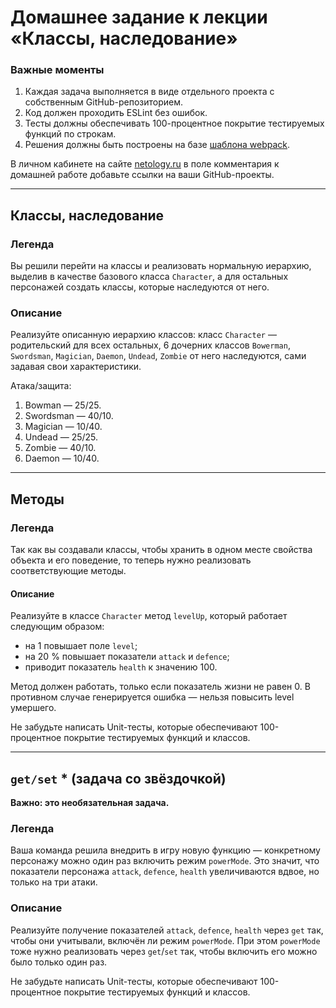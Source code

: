 # Домашнее задание к лекции «Классы, наследование»

### **Важные моменты** 

1. Каждая задача выполняется в виде отдельного проекта с собственным GitHub-репозиторием.
2. Код должен проходить ESLint без ошибок.
3. Тесты должны обеспечивать 100-процентное покрытие тестируемых функций по строкам.
4. Решения должны быть построены на базе [шаблона webpack](/ci-template).

В личном кабинете на сайте [netology.ru](http://netology.ru/) в поле комментария к домашней работе добавьте ссылки на ваши GitHub-проекты.

---

## Классы, наследование

### Легенда

Вы решили перейти на классы и реализовать нормальную иерархию, выделив в качестве базового класса `Character`, а для остальных персонажей создать классы, которые наследуются от него.

### Описание

Реализуйте описанную иерархию классов: класс `Character` — родительский для всех остальных, 6 дочерних классов `Bowerman`, `Swordsman`, `Magician`, `Daemon`, `Undead`, `Zombie` от него наследуются, сами задавая свои характеристики.

Атака/защита:
1. Bowman — 25/25.
2. Swordsman — 40/10.
3. Magician — 10/40.
4. Undead — 25/25.
5. Zombie — 40/10.
6. Daemon — 10/40.

---

## Методы

### Легенда

Так как вы создавали классы, чтобы хранить в одном месте свойства объекта и его поведение, то теперь нужно реализовать соответствующие методы.

#### Описание

Реализуйте в классе `Character` метод `levelUp`, который работает следующим образом:
- на 1 повышает поле `level`;
- на 20 % повышает показатели `attack` и `defence`;
- приводит показатель `health` к значению 100.

Метод должен работать, только если показатель жизни не равен 0. В противном случае генерируется ошибка — нельзя повысить level умершего.

Не забудьте написать Unit-тесты, которые обеспечивают 100-процентное покрытие тестируемых функций и классов.

---

## `get/set` * (задача со звёздочкой)

**Важно: это необязательная задача.**

### Легенда

Ваша команда решила внедрить в игру новую функцию — конкретному персонажу можно один раз включить режим `powerMode`. Это значит, что показатели персонажа `attack`, `defence`, `health` увеличиваются вдвое, но только на три атаки.

### Описание

Реализуйте получение показателей `attack`, `defence`, `health` через `get` так, чтобы они учитывали, включён ли режим `powerMode`. При этом `powerMode` тоже нужно реализовать через `get`/`set` так, чтобы включить его можно было только один раз.

Не забудьте написать Unit-тесты, которые обеспечивают 100-процентное покрытие тестируемых функций и классов.
